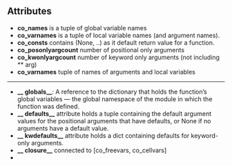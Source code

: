 ## Attributes
- **co_names** is a tuple of global variable names
- **co_varnames** is a tuple of local variable names (and argument names).
- **co_consts** contains (None, ..) as it default return value for a function. 
- **co_posonlyargcount** number of positional only arguments
- **co_kwonlyargcount** number of keyword only arguments (not including ** arg)
- **co_varnames** tuple of names of arguments and local variables
_________________________________________________________
- **__ globals__**: A reference to the dictionary that holds the function’s global variables — the global namespace of the module in which the function was defined.
- **__ defaults__** attribute holds a tuple containing the default argument values for the positional arguments that have defaults, or None if no arguments have a default value.
- **__ kwdefaults__** attribute holds a dict containing defaults for keyword-only arguments.
- **__ closure__** connected to [co_freevars, co_cellvars]
- 